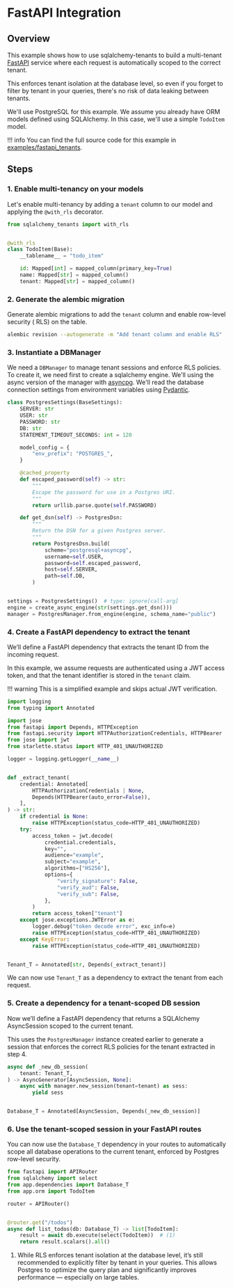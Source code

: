 # FastAPI Integration

## Overview

This example shows how to use sqlalchemy-tenants to build a
multi-tenant [FastAPI](https://fastapi.tiangolo.com/)
service where each request is automatically scoped to the correct tenant.

This enforces tenant isolation at the database level, so even if you forget to filter by
tenant in your queries,
there's no risk of data leaking between tenants.

We'll use PostgreSQL for this example. We assume you already have ORM models defined
using SQLAlchemy. In this case,
we'll use a simple `TodoItem` model.

!!! info
    You can find the full source code for this example in 
    [examples/fastapi_tenants](https://github.com/Telemaco019/sqlalchemy-tenants/tree/main/docs/examples/fastapi-integration).

## Steps

### 1. Enable multi-tenancy on your models

Let's enable multi-tenancy by adding a `tenant` column to our model and applying the
`@with_rls` decorator.

```py title="orm.py" hl_lines="3 9"
from sqlalchemy_tenants import with_rls


@with_rls
class TodoItem(Base):
    __tablename__ = "todo_item"

    id: Mapped[int] = mapped_column(primary_key=True)
    name: Mapped[str] = mapped_column()
    tenant: Mapped[str] = mapped_column()  
```

### 2. Generate the alembic migration

Generate alembic migrations to add the `tenant` column and enable row-level security (
RLS) on the table.

```bash
alembic revision --autogenerate -m "Add tenant column and enable RLS"
```

### 3. Instantiate a DBManager

We need a `DBManager` to manage tenant sessions and enforce RLS policies. To create it,
we
need first to create a sqlalchemy engine. We'll using the async version of the manager
with
[asyncpg](). We'll read the database connection settings from environment variables
using [Pydantic]().

```py title="engine.py" hl_lines="34"
class PostgresSettings(BaseSettings):
    SERVER: str
    USER: str
    PASSWORD: str
    DB: str
    STATEMENT_TIMEOUT_SECONDS: int = 120

    model_config = {
        "env_prefix": "POSTGRES_",
    }

    @cached_property
    def escaped_password(self) -> str:
        """
        Escape the password for use in a Postgres URI.
        """
        return urllib.parse.quote(self.PASSWORD)

    def get_dsn(self) -> PostgresDsn:
        """
        Return the DSN for a given Postgres server.
        """
        return PostgresDsn.build(
            scheme="postgresql+asyncpg",
            username=self.USER,
            password=self.escaped_password,
            host=self.SERVER,
            path=self.DB,
        )


settings = PostgresSettings()  # type: ignore[call-arg]
engine = create_async_engine(str(settings.get_dsn()))
manager = PostgresManager.from_engine(engine, schema_name="public")
```

### 4. Create a FastAPI dependency to extract the tenant

We’ll define a FastAPI dependency that extracts the tenant ID from the incoming request.

In this example, we assume requests are authenticated using a JWT access token,
and that the tenant identifier is stored in the `tenant` claim.

!!! warning
    This is a simplified example and skips actual JWT verification.

```py title="dependencies.py"
import logging
from typing import Annotated

import jose
from fastapi import Depends, HTTPException
from fastapi.security import HTTPAuthorizationCredentials, HTTPBearer
from jose import jwt
from starlette.status import HTTP_401_UNAUTHORIZED

logger = logging.getLogger(__name__)


def _extract_tenant(
    credential: Annotated[
        HTTPAuthorizationCredentials | None,
        Depends(HTTPBearer(auto_error=False)),
    ],
) -> str:
    if credential is None:
        raise HTTPException(status_code=HTTP_401_UNAUTHORIZED)
    try:
        access_token = jwt.decode(
            credential.credentials,
            key="",
            audience="example",
            subject="example",
            algorithms=["HS256"],
            options={
                "verify_signature": False,
                "verify_aud": False,
                "verify_sub": False,
            },
        )
        return access_token["tenant"]
    except jose.exceptions.JWTError as e:
        logger.debug("token decode error", exc_info=e)
        raise HTTPException(status_code=HTTP_401_UNAUTHORIZED)
    except KeyError:
        raise HTTPException(status_code=HTTP_401_UNAUTHORIZED)


Tenant_T = Annotated[str, Depends(_extract_tenant)]
```

We can now use `Tenant_T` as a dependency to extract the tenant from each request.

### 5. Create a dependency for a tenant-scoped DB session

Now we’ll define a FastAPI dependency that returns a SQLAlchemy AsyncSession scoped to
the current tenant.

This uses the `PostgresManager` instance created earlier to generate a session that
enforces the correct RLS policies for the tenant extracted in step 4.

```py title="dependencies.py" 
async def _new_db_session(
    tenant: Tenant_T,
) -> AsyncGenerator[AsyncSession, None]:
    async with manager.new_session(tenant=tenant) as sess:
        yield sess


Database_T = Annotated[AsyncSession, Depends(_new_db_session)]
```

### 6. Use the tenant-scoped session in your FastAPI routes

You can now use the `Database_T` dependency in your routes to automatically scope all
database operations to the current tenant, enforced by Postgres row-level security.

```py title="main.py"
from fastapi import APIRouter
from sqlalchemy import select
from app.dependencies import Database_T
from app.orm import TodoItem

router = APIRouter()


@router.get("/todos")
async def list_todos(db: Database_T) -> list[TodoItem]:
    result = await db.execute(select(TodoItem))  # (1)
    return result.scalars().all()
```

1. While RLS enforces tenant isolation at the database level, it’s still recommended
to explicitly filter by tenant in your queries. This allows Postgres to optimize
the query plan and significantly improves performance — especially on large tables.